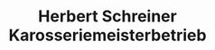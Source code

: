 ---
title: "Herbert Schreiner Karosseriemeisterbetrieb"
url: /marpingen/herbert-schreiner-karosseriemeisterbetrieb/
shop: Autowerkstatt
---